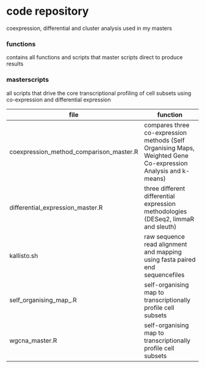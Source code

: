 # code repository

coexpression, differential and cluster analysis used in my masters

### functions

contains all functions and scripts that master scripts direct to produce results

### masterscripts

all scripts that drive the core transcriptional profiling of cell subsets using co-expression and differential expression

| file | function |
| ------ | ----------- |
| coexpression_method_comparison_master.R   | compares three co-expression methods (Self Organising Maps, Weighted Gene Co-expression Analysis and k-means) |
| differential_expression_master.R | three different differential expression methodologies (DESeq2, limmaR and sleuth)|
| kallisto.sh    | raw sequence read alignment and mapping using fasta paired end sequencefiles  |
| self_organising_map_.R    | self-organising map to transcriptionally profile cell subsets  |
| wgcna_master.R    | self-organising map to transcriptionally profile cell subsets  |




